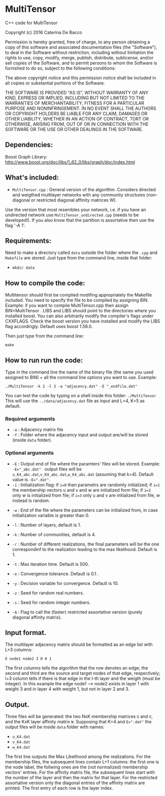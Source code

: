 # MultiTensor
C++ code for MultiTensor

Copyright (c) 2016 Caterina De Bacco

Permission is hereby granted, free of charge, to any person obtaining a copy of this software and associated documentation files (the "Software"), to deal in the Software without restriction, including without limitation the rights to use, copy, modify, merge, publish, distribute, sublicense, and/or sell copies of the Software, and to permit persons to whom the Software is furnished to do so, subject to the following conditions:

The above copyright notice and this permission notice shall be included in all copies or substantial portions of the Software.

THE SOFTWARE IS PROVIDED "AS IS", WITHOUT WARRANTY OF ANY KIND, EXPRESS OR IMPLIED, INCLUDING BUT NOT LIMITED TO THE WARRANTIES OF MERCHANTABILITY, FITNESS FOR A PARTICULAR PURPOSE AND NONINFRINGEMENT. IN NO EVENT SHALL THE AUTHORS OR COPYRIGHT HOLDERS BE LIABLE FOR ANY CLAIM, DAMAGES OR OTHER LIABILITY, WHETHER IN AN ACTION OF CONTRACT, TORT OR OTHERWISE, ARISING FROM, OUT OF OR IN CONNECTION WITH THE SOFTWARE OR THE USE OR OTHER DEALINGS IN THE SOFTWARE.

## Dependencies:
Boost Graph Library: http://www.boost.org/doc/libs/1_62_0/libs/graph/doc/index.html

## What's included:
- `MultiTensor.cpp` : General version of the algorithm. Considers directed and weigthed multilayer networks with any community structures (non-diagonal or restricted diagonal affinity matrices W).

Use the version that most resembles your network, i.e. if you have an undirected network use `MultiTensor_undirected.cpp` (needs to be developed!). If you also know that the partition is assortative then use the flag '-A 1'.

## Requirements:
Need to make a directory called `data` outside the folder where the `.cpp`  and `Makefile` are stored. Just type from the command line, inside that folder: 
* `mkdir data`

## How to compile the code:
Multitensor should first be complied modifing appropriately the Makefile included.
You need to specify the file to be compiled by assigning BIN. Example: if you want to compile MultiTensor.cpp then assign BIN=MultiTensor .
LIBS and LIBS should point to the directories where you installed boost. You can also arbitrarily modify the compiler's flags under CXXFLAGS.
Check the boost version you have installed and modify the LIBS flag accordingly. Default uses boost 1.58.0.

Then just type from the command line:

`make`

## How to run run the code:
Type in the command line the name of the binary file (the same you used assigned to BIN) + all the command line options you want to use. Example:

`./MultiTensor -k 2 -l 3 -a "adjacency.dat" -E "_endfile.dat" `

You can test the code by typing on a shell inside this folder:
`./MultiTensor`
This will use the `../data/adjacency.dat` file as input and L=4, K=5 as default.

### Required arguments

- `-a` : Adjacency matrix file
- `-f` : Folder where the adjacency input and output are/will be stored (inside `data` folder).

### Optional arguments

- `-E` : Output end of file where the paramters' files will be stored. Example: `-E="_abc.dat" ` output files will be `u_K4_abc.dat`,`v_K4_abc.dat`,`w_K4_abc.dat` (assuming that k=4). Default value is `-E=".dat"`.
- `-i` : Initialization flag: if `i=0` than parametrs are randomly initialized; if `i=1` the membership vectors u and v and w are initialized form file; if `i=2` only w is initialized from file; if `i=3` only u and v are initialized from file, w instead is random.

* `-w` : End of the file where the parameters can be initialized from, in case initialization variable is greater than 0.

* `-l` : Number of layers, default is 1.

* `-k` : Number of communities, default is 4.
* `-r` : Number of different realizations, the final parameters will be the one correspondinf to the realization leading to the max likelihood. Default is 1.
* `-t` : Max iteration time. Default is 500.
* `-e` : Convergence tolerance. Default is 0.1 .
* `-y` : Decision variable for convergence. Default is 10.
* `-z` : Seed for random real numbers.
* `-s` : Seed for random integer numbers.
* `-A` : Flag to call the (faster) restricted assortative version (purely diagonal affinity matrix).

## Input format.
The multilayer adjacency matrix should be formatted as an edge list with L+3 columns:

`E node1 node2 3 0 0 1`

The first columns tells the algorithm that the row denotes an edge; the second and third are the source and target nodes of that edge, respectively; l+3 column tells if there is that edge in the l-th layer and the weigth (must be integer). In this example the edge node1 --> node2 exists in layer 1 with weight 3 and in layer 4 with weight 1, but not in layer 2 and 3.

## Output.
Three files will be generated: the two NxK membership matrices `U` and `V`, and the KxK layer affinity matrix `W`. Supposing that K=4 and `E=".dat"` the output files will be inside `data` folder with names:
- `u_K4.dat`
- `v_K4.dat`
- `w_K4.dat`

The first line outputs the Max Likelihood among the realizations.
For the membership files, the subsequent lines contain L+1 columns: the first one is the node label, the follwing ones are the (not normalized) membership vectors' entries.
For the affinity matrix file, the subsequent lines start with the number of the layer and then the matrix for that layer.
For the restricted assortative version only the diagonal entries of the affinity matrix are printed. The first entry of each row is the layer index.



